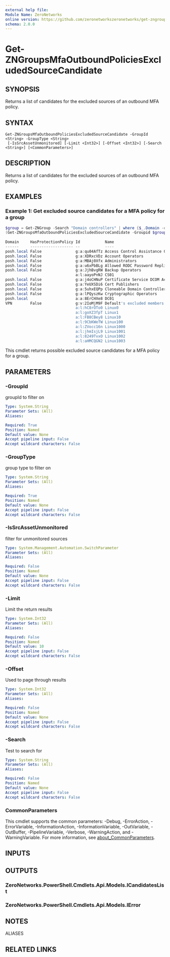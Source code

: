 ```yaml
---
external help file:
Module Name: ZeroNetworks
online version: https://github.com/zeronetworkszeronetworks/get-zngroupsmfaoutboundpoliciesexcludedsourcecandidate
schema: 2.0.0
---
```


# Get-ZNGroupsMfaOutboundPoliciesExcludedSourceCandidate

## SYNOPSIS
Returns a list of candidates for the excluded sources of an outbound MFA policy.

## SYNTAX

```
Get-ZNGroupsMfaOutboundPoliciesExcludedSourceCandidate -GroupId <String> -GroupType <String>
 [-IsSrcAssetUnmonitored] [-Limit <Int32>] [-Offset <Int32>] [-Search <String>] [<CommonParameters>]
```

## DESCRIPTION
Returns a list of candidates for the excluded sources of an outbound MFA policy.

## EXAMPLES

### Example 1: Get excluded source candidates for a MFA policy for a group
```powershell
$group = Get-ZNGroup -Search "Domain controllers" | where {$_.Domain -eq "tag"}
(Get-ZNGroupsMfaOutboundPoliciesExcludedSourceCandidate -Groupid $group.id -GroupType tag).Items              
       
Domain     HasProtectionPolicy Id           Name
------     ------------------- --           ----
posh.local False               g:a:qu04AfTz Access Control Assistance Operators
posh.local False               g:a:XDRxcVDz Account Operators
posh.local False               g:a:MBAj0Xfx Administrators
posh.local False               g:a:u6xPbBLg Allowed RODC Password Replication Group
posh.local False               g:a:JjhBvgRW Backup Operators
                               a:l:aayoPnNJ CS01
posh.local False               g:a:j4oCHNuP Certificate Service DCOM Access
posh.local False               g:a:YeUXSDi6 Cert Publishers
posh.local False               g:a:5uhxEQPp Cloneable Domain Controllers
posh.local False               g:a:lPQyszKw Cryptographic Operators
posh.local                     a:a:8ErCHXe8 DC01
VPN        False               g:v:2IoMjM9F Default's excluded members group
                               a:l:hC8rOTo0 Linux0
                               a:l:goXZ3fpT Linux1
                               a:l:FB8CBey8 Linux10
                               a:l:9CbKWeTW Linux100
                               a:l:ZVocc16n Linux1000
                               a:l:jhmIsjL9 Linux1001
                               a:l:8249TvxO Linux1002
                               a:l:aHMCQGN2 Linux1003
```

This cmdlet returns possible excluded source candidates for a MFA policy for a group.

## PARAMETERS

### -GroupId
groupId to filter on

```yaml
Type: System.String
Parameter Sets: (All)
Aliases:

Required: True
Position: Named
Default value: None
Accept pipeline input: False
Accept wildcard characters: False
```

### -GroupType
group type to filter on

```yaml
Type: System.String
Parameter Sets: (All)
Aliases:

Required: True
Position: Named
Default value: None
Accept pipeline input: False
Accept wildcard characters: False
```

### -IsSrcAssetUnmonitored
filter for unmonitored sources

```yaml
Type: System.Management.Automation.SwitchParameter
Parameter Sets: (All)
Aliases:

Required: False
Position: Named
Default value: None
Accept pipeline input: False
Accept wildcard characters: False
```

### -Limit
Limit the return results

```yaml
Type: System.Int32
Parameter Sets: (All)
Aliases:

Required: False
Position: Named
Default value: 10
Accept pipeline input: False
Accept wildcard characters: False
```

### -Offset
Used to page through results

```yaml
Type: System.Int32
Parameter Sets: (All)
Aliases:

Required: False
Position: Named
Default value: None
Accept pipeline input: False
Accept wildcard characters: False
```

### -Search
Test to search for

```yaml
Type: System.String
Parameter Sets: (All)
Aliases:

Required: False
Position: Named
Default value: None
Accept pipeline input: False
Accept wildcard characters: False
```

### CommonParameters
This cmdlet supports the common parameters: -Debug, -ErrorAction, -ErrorVariable, -InformationAction, -InformationVariable, -OutVariable, -OutBuffer, -PipelineVariable, -Verbose, -WarningAction, and -WarningVariable. For more information, see [about_CommonParameters](http://go.microsoft.com/fwlink/?LinkID=113216).

## INPUTS

## OUTPUTS

### ZeroNetworks.PowerShell.Cmdlets.Api.Models.ICandidatesList

### ZeroNetworks.PowerShell.Cmdlets.Api.Models.IError

## NOTES

ALIASES

## RELATED LINKS

